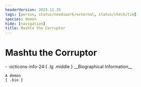 ```yaml
---
headerVersion: 2023.11.25
tags: [person, status/needswork/external, status/check/tim]
species: demon
hide: [navigation]
title: Mashtu the Corruptor
---
```

# Mashtu the Corruptor
<div class="grid cards ext-narrow-margin ext-one-column" markdown>
- :octicons-info-24:{ .lg .middle } __Biographical Information__

    A demon  
    { .bio }

</div>



